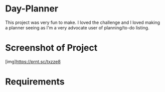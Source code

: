 # Day-Planner
This project was very fun to make. I loved the challenge and I loved making a planner seeing as I'm a very advocate user of planning/to-do listing.

# Screenshot of Project
[img]https://prnt.sc/txzze8

# Requirements
